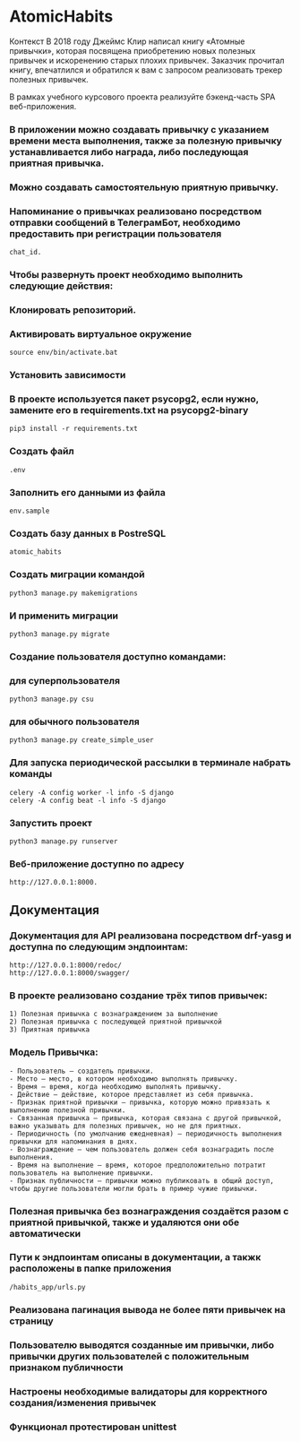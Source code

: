 # AtomicHabits
Контекст
В 2018 году Джеймс Клир написал книгу «Атомные привычки», которая посвящена приобретению новых полезных привычек и искоренению старых плохих привычек. Заказчик прочитал книгу, впечатлился и обратился к вам с запросом реализовать трекер полезных привычек.

В рамках учебного курсового проекта реализуйте бэкенд-часть SPA веб-приложения.
### В приложении можно создавать привычку с указанием времени места выполнения, также за полезную привычку устанавливается либо награда, либо последующая приятная привычка.
### Можно создавать самостоятельную приятную привычку.
### Напоминание о привычках реализовано посредством отправки сообщений в ТелеграмБот, необходимо предоставить при регистрации пользователя
    chat_id.

### Чтобы развернуть проект необходимо выполнить следующие действия:
### Клонировать репозиторий.
### Активировать виртуальное окружение
    source env/bin/activate.bat
### Установить зависимости 
### В проекте используется пакет psycopg2, если нужно, замените его в requirements.txt на psycopg2-binary
    pip3 install -r requirements.txt
### Создать файл 
    .env
### Заполнить его данными из файла
    env.sample
### Создать базу данных в PostreSQL
    atomic_habits
### Создать миграции командой
    python3 manage.py makemigrations
### И применить миграции
    python3 manage.py migrate
### Создание пользователя доступно командами:
### для суперпользователя
    python3 manage.py csu
### для обычного пользователя
    python3 manage.py create_simple_user
### Для запуска периодической рассылки в терминале набрать команды
    celery -A config worker -l info -S django
    celery -A config beat -l info -S django
### Запустить проект 
    python3 manage.py runserver
### Веб-приложение доступно по адресу
    http://127.0.0.1:8000.
    
## Документация

### Документация для API реализована посредством drf-yasg и доступна по следующим эндпоинтам:
    http://127.0.0.1:8000/redoc/
    http://127.0.0.1:8000/swagger/
### В проекте реализовано создание трёх типов привычек:
    1) Полезная привычка с вознаграждением за выполнение
    2) Полезная привычка с последующей приятной привычкой
    3) Приятная привычка
### Модель Привычка:
    - Пользователь — создатель привычки.
    - Место — место, в котором необходимо выполнять привычку.
    - Время — время, когда необходимо выполнять привычку.
    - Действие — действие, которое представляет из себя привычка.
    - Признак приятной привычки — привычка, которую можно привязать к выполнению полезной привычки.
    - Связанная привычка — привычка, которая связана с другой привычкой, важно указывать для полезных привычек, но не для приятных.
    - Периодичность (по умолчанию ежедневная) — периодичность выполнения привычки для напоминания в днях.
    - Вознаграждение — чем пользователь должен себя вознаградить после выполнения.
    - Время на выполнение — время, которое предположительно потратит пользователь на выполнение привычки.
    - Признак публичности — привычки можно публиковать в общий доступ, чтобы другие пользователи могли брать в пример чужие привычки.
### Полезная привычка без вознаграждения создаётся разом с приятной привычкой, также и удаляются они обе автоматически
### Пути к эндпоинтам описаны в документации, а такжк расположены в папке приложения 
    /habits_app/urls.py
### Реализована пагинация вывода не более пяти привычек на страницу
### Пользователю выводятся созданные им привычки, либо привычки других пользователей с положительным признаком публичности
### Настроены необходимые валидаторы для корректного создания/изменения привычек
### Функционал протестирован unittest

